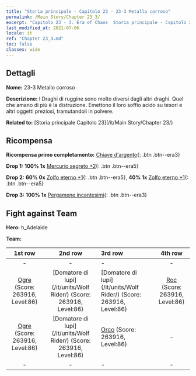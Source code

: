 ```yaml
---
title: "Storia principale - Capitolo 23 - 23-3 Metallo corroso"
permalink: /Main Story/Chapter 23_3/
excerpt: "Capitolo 23 - 3. Era of Chaos  Storia principale - Capitolo 23_3. 23-3 Metallo corroso"
last_modified_at: 2021-07-06
locale: it
ref: "Chapter 23_3.md"
toc: false
classes: wide
---
```


## Dettagli

 **Nome:** 23-3 Metallo corroso

 **Descrizione:** I Draghi di ruggine sono molto diversi dagli altri draghi. Quel che amano di più è la distruzione. Emettono il loro soffio acido su tesori e altri oggetti preziosi, tramutandoli in polvere.

 **Related to:** [Storia principale Capitolo 23](/it/Main Story/Chapter 23/)

## Ricompensa

 **Ricompensa primo completamento:** [Chiave d'argento](/ItemsIT/con_693/){: .btn .btn--era3}

 **Drop 1:** **100% 1x** [Mercurio segreto +2](/ItemsIT/mat_77/){: .btn .btn--era5}

 **Drop 2:** **60% 0x** [Zolfo eterno +1](/ItemsIT/mat_71/){: .btn .btn--era5}, **40% 1x** [Zolfo eterno +1](/ItemsIT/mat_71/){: .btn .btn--era5}

 **Drop 3:** **100% 1x** [Pergamene incantesimi](/ItemsIT/con_694/){: .btn .btn--era3}


## Fight against Team
 **Hero:** h_Adelaide

 **Team:**


  | 1st row | 2nd row | 3rd row | 4th row |
  |:----:|:----:|:----|:----:|
  | - | - | - | - |
  | [Ogre](/it/units/Ogre/) (Score: 263916, Level:86)  | [Domatore di lupi](/it/units/Wolf Rider/) (Score: 263916, Level:86)  | [Domatore di lupi](/it/units/Wolf Rider/) (Score: 263916, Level:86)  | [Roc](/it/units/Roc/) (Score: 263916, Level:86)  |
  | [Ogre](/it/units/Ogre/) (Score: 263916, Level:86)  | [Domatore di lupi](/it/units/Wolf Rider/) (Score: 263916, Level:86)  | [Orco](/it/units/Orc/) (Score: 263916, Level:86)  | - |
  | - | - | - | - |


